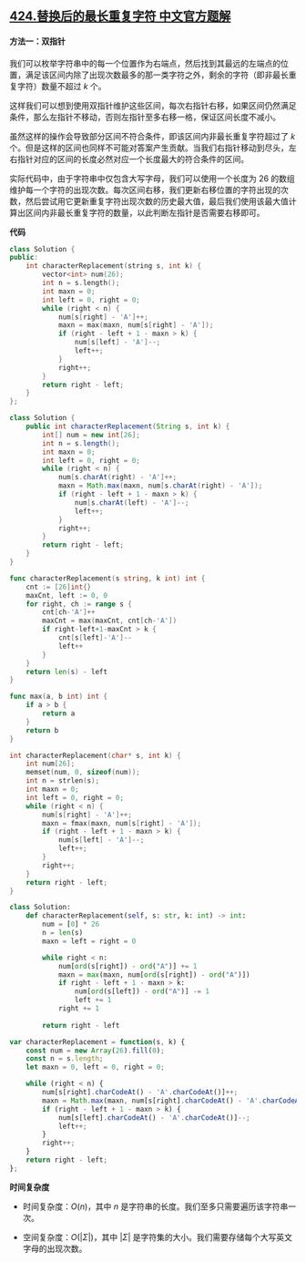 ## [424.替换后的最长重复字符 中文官方题解](https://leetcode.cn/problems/longest-repeating-character-replacement/solutions/100000/ti-huan-hou-de-zui-chang-zhong-fu-zi-fu-n6aza)

#### 方法一：双指针

我们可以枚举字符串中的每一个位置作为右端点，然后找到其最远的左端点的位置，满足该区间内除了出现次数最多的那一类字符之外，剩余的字符（即非最长重复字符）数量不超过 $k$ 个。

这样我们可以想到使用双指针维护这些区间，每次右指针右移，如果区间仍然满足条件，那么左指针不移动，否则左指针至多右移一格，保证区间长度不减小。

虽然这样的操作会导致部分区间不符合条件，即该区间内非最长重复字符超过了 $k$ 个。但是这样的区间也同样不可能对答案产生贡献。当我们右指针移动到尽头，左右指针对应的区间的长度必然对应一个长度最大的符合条件的区间。

实际代码中，由于字符串中仅包含大写字母，我们可以使用一个长度为 $26$ 的数组维护每一个字符的出现次数。每次区间右移，我们更新右移位置的字符出现的次数，然后尝试用它更新重复字符出现次数的历史最大值，最后我们使用该最大值计算出区间内非最长重复字符的数量，以此判断左指针是否需要右移即可。

**代码**

```C++ [sol1-C++]
class Solution {
public:
    int characterReplacement(string s, int k) {
        vector<int> num(26);
        int n = s.length();
        int maxn = 0;
        int left = 0, right = 0;
        while (right < n) {
            num[s[right] - 'A']++;
            maxn = max(maxn, num[s[right] - 'A']);
            if (right - left + 1 - maxn > k) {
                num[s[left] - 'A']--;
                left++;
            }
            right++;
        }
        return right - left;
    }
};
```

```Java [sol1-Java]
class Solution {
    public int characterReplacement(String s, int k) {
        int[] num = new int[26];
        int n = s.length();
        int maxn = 0;
        int left = 0, right = 0;
        while (right < n) {
            num[s.charAt(right) - 'A']++;
            maxn = Math.max(maxn, num[s.charAt(right) - 'A']);
            if (right - left + 1 - maxn > k) {
                num[s.charAt(left) - 'A']--;
                left++;
            }
            right++;
        }
        return right - left;
    }
}
```

```go [sol1-Golang]
func characterReplacement(s string, k int) int {
    cnt := [26]int{}
    maxCnt, left := 0, 0
    for right, ch := range s {
        cnt[ch-'A']++
        maxCnt = max(maxCnt, cnt[ch-'A'])
        if right-left+1-maxCnt > k {
            cnt[s[left]-'A']--
            left++
        }
    }
    return len(s) - left
}

func max(a, b int) int {
    if a > b {
        return a
    }
    return b
}
```

```C [sol1-C]
int characterReplacement(char* s, int k) {
    int num[26];
    memset(num, 0, sizeof(num));
    int n = strlen(s);
    int maxn = 0;
    int left = 0, right = 0;
    while (right < n) {
        num[s[right] - 'A']++;
        maxn = fmax(maxn, num[s[right] - 'A']);
        if (right - left + 1 - maxn > k) {
            num[s[left] - 'A']--;
            left++;
        }
        right++;
    }
    return right - left;
}
```

```Python [sol1-Python3]
class Solution:
    def characterReplacement(self, s: str, k: int) -> int:
        num = [0] * 26
        n = len(s)
        maxn = left = right = 0

        while right < n:
            num[ord(s[right]) - ord("A")] += 1
            maxn = max(maxn, num[ord(s[right]) - ord("A")])
            if right - left + 1 - maxn > k:
                num[ord(s[left]) - ord("A")] -= 1
                left += 1
            right += 1
        
        return right - left
```

```JavaScript [sol1-JavaScript]
var characterReplacement = function(s, k) {
    const num = new Array(26).fill(0);
    const n = s.length;
    let maxn = 0, left = 0, right = 0;

    while (right < n) {
        num[s[right].charCodeAt() - 'A'.charCodeAt()]++;
        maxn = Math.max(maxn, num[s[right].charCodeAt() - 'A'.charCodeAt()])
        if (right - left + 1 - maxn > k) {
            num[s[left].charCodeAt() - 'A'.charCodeAt()]--;
            left++;
        }
        right++;
    }
    return right - left;
};
```

**时间复杂度**

- 时间复杂度：$O(n)$，其中 $n$ 是字符串的长度。我们至多只需要遍历该字符串一次。

- 空间复杂度：$O(|\Sigma|)$，其中 $|\Sigma|$ 是字符集的大小。我们需要存储每个大写英文字母的出现次数。